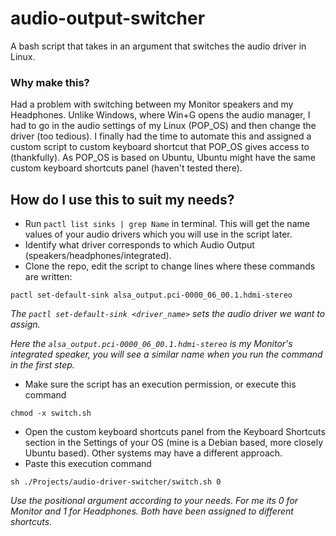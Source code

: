 # audio-output-switcher
A bash script that takes in an argument that switches the audio driver in Linux.

### Why make this?
Had a problem with switching between my Monitor speakers and my Headphones. Unlike Windows, where Win+G opens the audio manager, I had to go in the audio settings of my Linux (POP_OS) and then change the driver (too tedious). I finally had the time to automate this and assigned a custom script to custom keyboard shortcut that POP_OS gives access to (thankfully). As POP_OS is based on Ubuntu, Ubuntu might have the same custom keyboard shortcuts panel (haven't tested there).

## How do I use this to suit my needs?
- Run `pactl list sinks | grep Name` in terminal. This will get the name values of your audio drivers which you will use in the script later.
- Identify what driver corresponds to which Audio Output (speakers/headphones/integrated).
- Clone the repo, edit the script to change lines where these commands are written:
```
pactl set-default-sink alsa_output.pci-0000_06_00.1.hdmi-stereo
```
*The `pactl set-default-sink <driver_name>` sets the audio driver we want to assign.*

*Here the `alsa_output.pci-0000_06_00.1.hdmi-stereo` is my Monitor's integrated speaker, you will see a similar name when you run the command in the first step.*

- Make sure the script has an execution permission, or execute this command
```
chmod -x switch.sh
```
- Open the custom keyboard shortcuts panel from the Keyboard Shortcuts section in the Settings of your OS (mine is a Debian based, more closely Ubuntu based). Other systems may have a different approach.
- Paste this execution command
```
sh ./Projects/audio-driver-switcher/switch.sh 0
```
*Use the positional argument according to your needs. For me its 0 for Monitor and 1 for Headphones. Both have been assigned to different shortcuts.*
